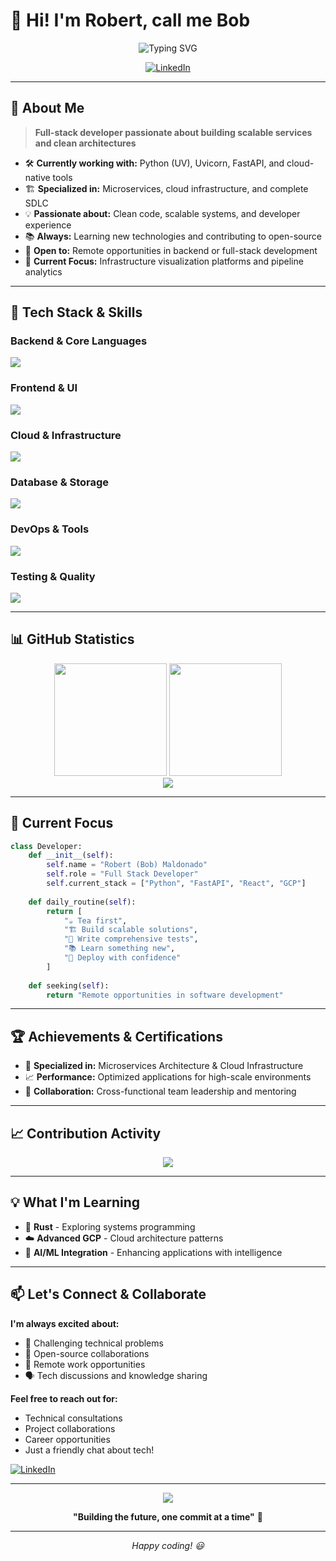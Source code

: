 # 👋 Hi! I'm Robert, call me Bob

<div align="center">
  <img src="https://readme-typing-svg.herokuapp.com?font=Fira+Code&weight=500&size=28&pause=1000&color=3B82F6&center=true&vCenter=true&random=false&width=600&lines=Full+Stack+Developer;Python+%7C+FastAPI+%7C+Cloud+Expert;Building+Scalable+Solutions;Let's+Build+Something+Great!" alt="Typing SVG" />
</div>

<div align="center">
  
[![LinkedIn](https://img.shields.io/badge/LinkedIn-0077B5?style=for-the-badge&logo=linkedin&logoColor=white)](https://www.linkedin.com/in/jrmaldo/)

</div>

---

## 🚀 About Me

> **Full-stack developer passionate about building scalable services and clean architectures**

- 🛠️ **Currently working with:** Python (UV), Uvicorn, FastAPI, and cloud-native tools
- 🏗️ **Specialized in:** Microservices, cloud infrastructure, and complete SDLC
- 💡 **Passionate about:** Clean code, scalable systems, and developer experience
- 📚 **Always:** Learning new technologies and contributing to open-source
- 💼 **Open to:** Remote opportunities in backend or full-stack development
- 🎯 **Current Focus:** Infrastructure visualization platforms and pipeline analytics

---

## 🧰 Tech Stack & Skills

### **Backend & Core Languages**
<div align="left">
  <img src="https://skillicons.dev/icons?i=python,fastapi,flask,django,nodejs,javascript,typescript" />
</div>

### **Frontend & UI**
<div align="left">
  <img src="https://skillicons.dev/icons?i=react,vite,html,css,tailwind" />
</div>

### **Cloud & Infrastructure**
<div align="left">
  <img src="https://skillicons.dev/icons?i=gcp,firebase,docker,kubernetes,terraform" />
</div>

### **Database & Storage**
<div align="left">
  <img src="https://skillicons.dev/icons?i=postgresql,mysql,mongodb,redis,supabase" />
</div>

### **DevOps & Tools**
<div align="left">
  <img src="https://skillicons.dev/icons?i=linux,git,github,githubactions,vercel" />
</div>

### **Testing & Quality**
<div align="left">
  <img src="https://skillicons.dev/icons?i=cypress,selenium,jest,pytest" />
</div>

---

## 📊 GitHub Statistics

<div align="center">
  <img height="180em" src="https://github-readme-stats.vercel.app/api?username=robertomaldonado&show_icons=true&theme=tokyonight&hide_border=true&count_private=true" />
  <img height="180em" src="https://github-readme-stats.vercel.app/api/top-langs/?username=robertomaldonado&layout=compact&theme=tokyonight&hide_border=true" />
</div>

<div align="center">
  <img src="https://github-readme-streak-stats.herokuapp.com?user=robertomaldonado&theme=tokyonight&hide_border=true&stroke=0000&background=0D1117&ring=3B82F6&fire=3B82F6&currStreakLabel=3B82F6" />
</div>

---

## 🎯 Current Focus

```python
class Developer:
    def __init__(self):
        self.name = "Robert (Bob) Maldonado"
        self.role = "Full Stack Developer"
        self.current_stack = ["Python", "FastAPI", "React", "GCP"]
        
    def daily_routine(self):
        return [
            "☕ Tea first",
            "🏗️ Build scalable solutions", 
            "🧪 Write comprehensive tests",
            "📚 Learn something new",
            "🚀 Deploy with confidence"
        ]
        
    def seeking(self):
        return "Remote opportunities in software development"
```

---

## 🏆 Achievements & Certifications

- 🎯 **Specialized in:** Microservices Architecture & Cloud Infrastructure
- 📈 **Performance:** Optimized applications for high-scale environments
- 🤝 **Collaboration:** Cross-functional team leadership and mentoring

---

## 📈 Contribution Activity

<div align="center">
  <img src="https://github-readme-activity-graph.vercel.app/graph?username=robertomaldonado&bg_color=0d1117&color=3b82f6&line=3b82f6&point=ffffff&area=true&hide_border=true" />
</div>

---

## 💡 What I'm Learning

- 🦀 **Rust** - Exploring systems programming
- ☁️ **Advanced GCP** - Cloud architecture patterns  
- 🤖 **AI/ML Integration** - Enhancing applications with intelligence
  
---

## 📫 Let's Connect & Collaborate

<div align="left">
  
**I'm always excited about:**
- 🚀 Challenging technical problems
- 🤝 Open-source collaborations  
- 💼 Remote work opportunities
- 🗣️ Tech discussions and knowledge sharing

**Feel free to reach out for:**
- Technical consultations
- Project collaborations
- Career opportunities
- Just a friendly chat about tech!

[![LinkedIn](https://img.shields.io/badge/Connect_on_LinkedIn-0077B5?style=for-the-badge&logo=linkedin&logoColor=white)](https://www.linkedin.com/in/jrmaldo/)

</div>

---

<div align="center">
  <img src="https://komarev.com/ghpvc/?username=robertomaldonado&color=3b82f6&style=for-the-badge&label=Profile+Views" />
  
  **"Building the future, one commit at a time"** 🚀
 
</div>

---

<div align="center">
  <i>Happy coding! 😃</i>
</div>
